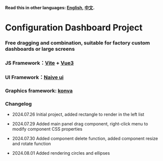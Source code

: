 **Read this in other languages: [English](README.md), [中文](README_zh.md).**

# Configuration Dashboard Project
### Free dragging and combination, suitable for factory custom dashboards or large screens
### JS Framework：[Vite](https://vitejs.dev/) + [Vue3](https://vuejs.org/)
### UI Framework：[Naive ui](https://www.naiveui.com/)
### Graphics framework: [konva](https://konvajs.org/)

### Changelog
- 2024.07.26 Initial project, added rectangle to render in the left list
* 2024.07.29 Added main panel drag component, right-click menu to modify component CSS properties
+ 2024.07.30 Added component delete function, added component resize and rotate function
- 2024.08.01 Added rendering circles and ellipses